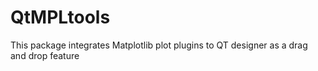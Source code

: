 # QtMPLtools
This package integrates Matplotlib plot plugins to QT designer as a drag and drop feature
